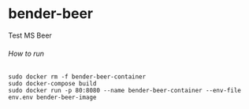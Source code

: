 # bender-beer
Test MS Beer

###### How to run
```
sudo docker rm -f bender-beer-container
sudo docker-compose build
sudo docker run -p 80:8080 --name bender-beer-container --env-file env.env bender-beer-image
```
